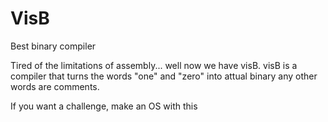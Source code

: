 # VisB
Best binary compiler

Tired of the limitations of assembly... well now we have visB. visB is a compiler that turns the words "one" and "zero" into attual binary any other words are comments.

If you want a challenge, make an OS with this
